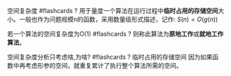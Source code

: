 
空间复杂度 #flashcards
?
用于量度一个算法在运行过程中**临时占用的存储空间**大小。一般也作为问题规模n的函数，采用数量级形式描述，记作: 
$S(n) = O(g(n))$
<!--ID: 1706092527166-->

若一个算法的空间复杂度为O(1) #flashcards 
?
则称此算法为**原地工作**或**就地工作算法**。
<!--ID: 1706092880011-->

空间复杂度分析只考虑啥,为啥? #flashcards 
?
临时占用的存储空间
因为如果函数中再考虑形参的空间，就重复累计了执行整个算法所需的空间。
<!--ID: 1706093438343-->





